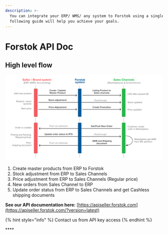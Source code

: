 ```yaml
---
description: >-
  You can integrate your ERP/ WMS/ any system to Forstok using a single API. The
  following guide will help you achieve your goals.
---
```


# Forstok API Doc

## High level flow

![](../.gitbook/assets/screen-shot-2021-01-24-at-3.11.23-pm.png)

1. Create master products from ERP to Forstok
2. Stock adjustment from ERP to Sales Channels
3. Price adjustment from ERP to Sales Channels \(Regular price\)
4. New orders from Sales Channel to ERP
5. Update order status from ERP to Sales Channels and get Cashless shipping documents 

**See our API documentation here:** [https://apiseller.forstok.com](https://apiseller.forstok.com/?version=latest)

{% hint style="info" %}
Contact us from API key access
{% endhint %}

\*\*\*\*


